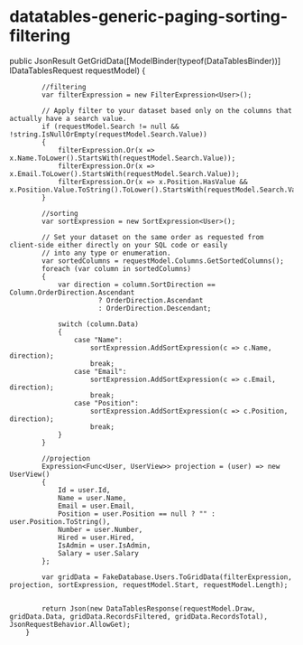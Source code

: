 datatables-generic-paging-sorting-filtering
===========================================

   public JsonResult GetGridData([ModelBinder(typeof(DataTablesBinder))] IDataTablesRequest requestModel)
        {

            //filtering
            var filterExpression = new FilterExpression<User>();

            // Apply filter to your dataset based only on the columns that actually have a search value.
            if (requestModel.Search != null && !string.IsNullOrEmpty(requestModel.Search.Value))
            {
                filterExpression.Or(x => x.Name.ToLower().StartsWith(requestModel.Search.Value));
                filterExpression.Or(x => x.Email.ToLower().StartsWith(requestModel.Search.Value));
                filterExpression.Or(x => x.Position.HasValue && x.Position.Value.ToString().ToLower().StartsWith(requestModel.Search.Value));
            }

            //sorting
            var sortExpression = new SortExpression<User>();

            // Set your dataset on the same order as requested from client-side either directly on your SQL code or easily
            // into any type or enumeration.
            var sortedColumns = requestModel.Columns.GetSortedColumns();
            foreach (var column in sortedColumns)
            {
                var direction = column.SortDirection == Column.OrderDirection.Ascendant
                          ? OrderDirection.Ascendant
                          : OrderDirection.Descendant;

                switch (column.Data)
                {
                    case "Name":
                        sortExpression.AddSortExpression(c => c.Name, direction);
                        break;
                    case "Email":
                        sortExpression.AddSortExpression(c => c.Email, direction);
                        break;
                    case "Position":
                        sortExpression.AddSortExpression(c => c.Position, direction);
                        break;
                }
            }

            //projection
            Expression<Func<User, UserView>> projection = (user) => new UserView()
            {
                Id = user.Id,
                Name = user.Name,
                Email = user.Email,
                Position = user.Position == null ? "" : user.Position.ToString(),
                Number = user.Number,
                Hired = user.Hired,
                IsAdmin = user.IsAdmin,
                Salary = user.Salary
            };

            var gridData = FakeDatabase.Users.ToGridData(filterExpression, projection, sortExpression, requestModel.Start, requestModel.Length);


            return Json(new DataTablesResponse(requestModel.Draw, gridData.Data, gridData.RecordsFiltered, gridData.RecordsTotal), JsonRequestBehavior.AllowGet);
        }
